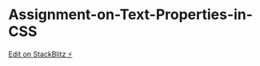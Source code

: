 # Assignment-on-Text-Properties-in-CSS

[Edit on StackBlitz ⚡️](https://stackblitz.com/edit/web-platform-v1qwjh)